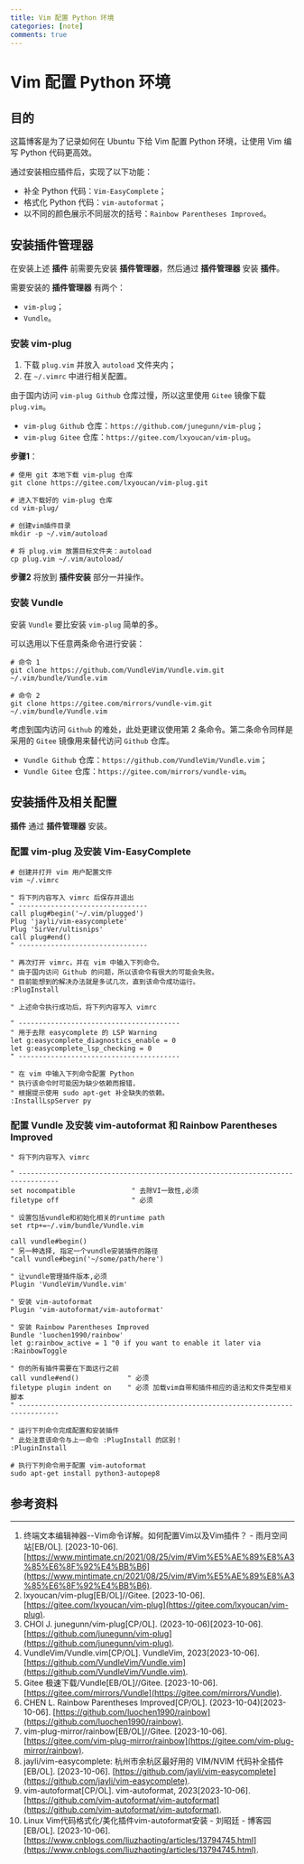 ```yaml
---
title: Vim 配置 Python 环境
categories: [note]
comments: true
---
```


# Vim 配置 Python 环境

## 目的

这篇博客是为了记录如何在 Ubuntu 下给 Vim 配置 Python 环境，让使用 Vim 编写 Python 代码更高效。

通过安装相应插件后，实现了以下功能：

-   补全 Python 代码：`Vim-EasyComplete`；
-   格式化 Python 代码：`vim-autoformat`；
-   以不同的颜色展示不同层次的括号：`Rainbow Parentheses Improved`。

## 安装插件管理器

在安装上述 **插件** 前需要先安装 **插件管理器**，然后通过 **插件管理器** 安装 **插件**。

需要安装的 **插件管理器** 有两个：

-   `vim-plug`；
-   `Vundle`。

### 安装 vim-plug

1.   下载 `plug.vim` 并放入 `autoload` 文件夹内；
2.   在 `~/.vimrc` 中进行相关配置。

由于国内访问 `vim-plug Github` 仓库过慢，所以这里使用 `Gitee` 镜像下载 `plug.vim`。

-   `vim-plug Github` 仓库：`https://github.com/junegunn/vim-plug`；
-   `vim-plug Gitee` 仓库：`https://gitee.com/lxyoucan/vim-plug`。

**步骤1**：

```shell
# 使用 git 本地下载 vim-plug 仓库
git clone https://gitee.com/lxyoucan/vim-plug.git

# 进入下载好的 vim-plug 仓库
cd vim-plug/

# 创建vim插件目录
mkdir -p ~/.vim/autoload

# 将 plug.vim 放置目标文件夹：autoload
cp plug.vim ~/.vim/autoload/

```

**步骤2** 将放到 **插件安装** 部分一并操作。

### 安装 Vundle

安装 `Vundle` 要比安装 `vim-plug` 简单的多。

可以选用以下任意两条命令进行安装：

```shell
# 命令 1
git clone https://github.com/VundleVim/Vundle.vim.git ~/.vim/bundle/Vundle.vim

# 命令 2
git clone https://gitee.com/mirrors/vundle-vim.git ~/.vim/bundle/Vundle.vim

```

考虑到国内访问 `Github` 的难处，此处更建议使用第 2 条命令。第二条命令同样是采用的 `Gitee` 镜像用来替代访问 `Github` 仓库。

-   `Vundle Github` 仓库：`https://github.com/VundleVim/Vundle.vim`；
-   `Vundle Gitee` 仓库：`https://gitee.com/mirrors/vundle-vim`。

## 安装插件及相关配置

**插件** 通过 **插件管理器** 安装。

### 配置 vim-plug 及安装 Vim-EasyComplete

```shell
# 创建并打开 vim 用户配置文件
vim ~/.vimrc

" 将下列内容写入 vimrc 后保存并退出
" --------------------------------
call plug#begin('~/.vim/plugged')
Plug 'jayli/vim-easycomplete'
Plug 'SirVer/ultisnips'
call plug#end()
" --------------------------------

" 再次打开 vimrc，并在 vim 中输入下列命令。
" 由于国内访问 Github 的问题，所以该命令有很大的可能会失败。
" 目前能想到的解决办法就是多试几次，直到该命令成功运行。
:PlugInstall

" 上述命令执行成功后，将下列内容写入 vimrc

" ----------------------------------------
" 用于去除 easycomplete 的 LSP Warning
let g:easycomplete_diagnostics_enable = 0
let g:easycomplete_lsp_checking = 0
" ----------------------------------------

" 在 vim 中输入下列命令配置 Python
" 执行该命令时可能因为缺少依赖而报错，
" 根据提示使用 sudo apt-get 补全缺失的依赖。
:InstallLspServer py

```

### 配置 Vundle 及安装 vim-autoformat 和 Rainbow Parentheses Improved

```shell
" 将下列内容写入 vimrc

" --------------------------------------------------------------------------------
set nocompatible              " 去除VI一致性,必须
filetype off                  " 必须

" 设置包括vundle和初始化相关的runtime path
set rtp+=~/.vim/bundle/Vundle.vim

call vundle#begin()
" 另一种选择, 指定一个vundle安装插件的路径
"call vundle#begin('~/some/path/here')

" 让vundle管理插件版本,必须
Plugin 'VundleVim/Vundle.vim'

" 安装 vim-autoformat
Plugin 'vim-autoformat/vim-autoformat'

" 安装 Rainbow Parentheses Improved
Bundle 'luochen1990/rainbow'
let g:rainbow_active = 1 "0 if you want to enable it later via :RainbowToggle

" 你的所有插件需要在下面这行之前
call vundle#end()            " 必须
filetype plugin indent on    " 必须 加载vim自带和插件相应的语法和文件类型相关脚本
" --------------------------------------------------------------------------------

" 运行下列命令完成配置和安装插件
" 此处注意该命令与上一命令 :PlugInstall 的区别！
:PluginInstall

```

```shell
# 执行下列命令用于配置 vim-autoformat
sudo apt-get install python3-autopep8

```

## 参考资料

---

1.   终端文本编辑神器--Vim命令详解。如何配置Vim以及Vim插件？ - 雨月空间站[EB/OL]. [2023-10-06]. [https://www.mintimate.cn/2021/08/25/vim/#Vim%E5%AE%89%E8%A3%85%E6%8F%92%E4%BB%B6](https://www.mintimate.cn/2021/08/25/vim/#Vim%E5%AE%89%E8%A3%85%E6%8F%92%E4%BB%B6).
2.   lxyoucan/vim-plug[EB/OL]//Gitee. [2023-10-06]. [https://gitee.com/lxyoucan/vim-plug](https://gitee.com/lxyoucan/vim-plug).
3.   CHOI J. junegunn/vim-plug[CP/OL]. (2023-10-06)[2023-10-06]. [https://github.com/junegunn/vim-plug](https://github.com/junegunn/vim-plug).
4.   VundleVim/Vundle.vim[CP/OL]. VundleVim, 2023[2023-10-06]. [https://github.com/VundleVim/Vundle.vim](https://github.com/VundleVim/Vundle.vim).
5.   Gitee 极速下载/Vundle[EB/OL]//Gitee. [2023-10-06]. [https://gitee.com/mirrors/Vundle](https://gitee.com/mirrors/Vundle).
6.   CHEN L. Rainbow Parentheses Improved[CP/OL]. (2023-10-04)[2023-10-06]. [https://github.com/luochen1990/rainbow](https://github.com/luochen1990/rainbow).
7.   vim-plug-mirror/rainbow[EB/OL]//Gitee. [2023-10-06]. [https://gitee.com/vim-plug-mirror/rainbow](https://gitee.com/vim-plug-mirror/rainbow).
8.   jayli/vim-easycomplete: 杭州市余杭区最好用的 VIM/NVIM 代码补全插件[EB/OL]. [2023-10-06]. [https://github.com/jayli/vim-easycomplete](https://github.com/jayli/vim-easycomplete).
9.   vim-autoformat[CP/OL]. vim-autoformat, 2023[2023-10-06]. [https://github.com/vim-autoformat/vim-autoformat](https://github.com/vim-autoformat/vim-autoformat).
10.   Linux Vim代码格式化/美化插件vim-autoformat安装 - 刘昭廷 - 博客园[EB/OL]. [2023-10-06]. [https://www.cnblogs.com/liuzhaoting/articles/13794745.html](https://www.cnblogs.com/liuzhaoting/articles/13794745.html).

